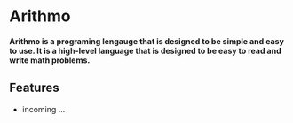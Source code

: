 # Arithmo

#### Arithmo is a programing lengauge that is designed to be simple and easy to use. It is a high-level language that is designed to be easy to read and write math problems. 

## Features
* incoming ...

